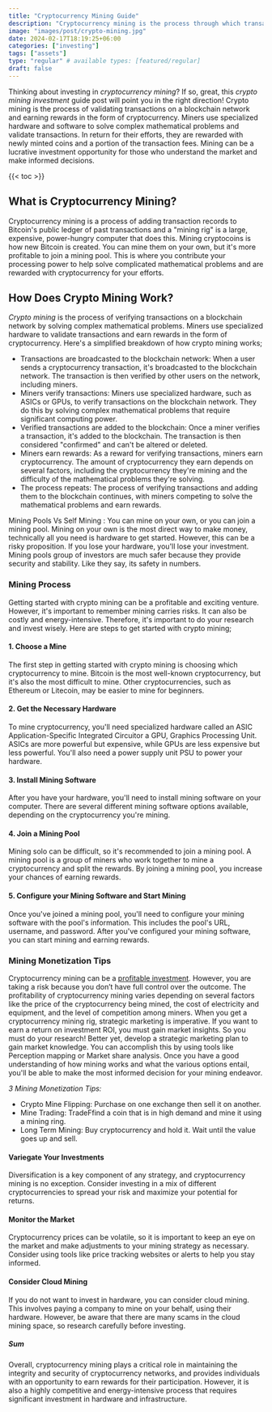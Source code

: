 ```yaml
---
title: "Cryptocurrency Mining Guide"
description: "Cryptocurrency mining is the process through which transactions are verified and added to a blockchain ledger. It is also the method used to release new cryptocurrencies."
image: "images/post/crypto-mining.jpg"
date: 2024-02-17T18:19:25+06:00
categories: ["investing"]
tags: ["assets"]
type: "regular" # available types: [featured/regular]
draft: false
---
```


Thinking about investing in _cryptocurrency mining_? If so, great, this _crypto mining investment_ guide post will point you in the right direction! Crypto mining is the process of validating transactions on a blockchain network and earning rewards in the form of cryptocurrency. Miners use specialized hardware and software to solve complex mathematical problems and validate transactions. In return for their efforts, they are rewarded with newly minted coins and a portion of the transaction fees. Mining can be a lucrative investment opportunity for those who understand the market and make informed decisions.

{{< toc >}}

## What is Cryptocurrency Mining?

Cryptocurrency mining is a process of adding transaction records to Bitcoin's public ledger of past transactions and a "mining rig" is a large, expensive, power-hungry computer that does this. Mining cryptocoins is how new Bitcoin is created. You can mine them on your own, but it's more profitable to join a mining pool. This is where you contribute your processing power to help solve complicated mathematical problems and are rewarded with cryptocurrency for your efforts.

## How Does Crypto Mining Work?

_Crypto mining_ is the process of verifying transactions on a blockchain network by solving complex mathematical problems. Miners use specialized hardware to validate transactions and earn rewards in the form of cryptocurrency. Here's a simplified breakdown of how crypto mining works;

- Transactions are broadcasted to the blockchain network: When a user sends a cryptocurrency transaction, it's broadcasted to the blockchain network. The transaction is then verified by other users on the network, including miners.
- Miners verify transactions: Miners use specialized hardware, such as ASICs or GPUs, to verify transactions on the blockchain network. They do this by solving complex mathematical problems that require significant computing power.
- Verified transactions are added to the blockchain: Once a miner verifies a transaction, it's added to the blockchain. The transaction is then considered "confirmed" and can't be altered or deleted.
- Miners earn rewards: As a reward for verifying transactions, miners earn cryptocurrency. The amount of cryptocurrency they earn depends on several factors, including the cryptocurrency they're mining and the difficulty of the mathematical problems they're solving.
- The process repeats: The process of verifying transactions and adding them to the blockchain continues, with miners competing to solve the mathematical problems and earn rewards.

Mining Pools Vs Self Mining
: You can mine on your own, or you can join a mining pool. Mining on your own is the most direct way to make money, technically all you need is hardware to get started. However, this can be a risky proposition. If you lose your hardware, you'll lose your investment. Mining pools group of investors are much safer because they provide security and stability. Like they say, its safety in numbers.

### Mining Process

Getting started with crypto mining can be a profitable and exciting venture. However, it's important to remember mining carries risks. It can also be costly and energy-intensive. Therefore, it's important to do your research and invest wisely. Here are steps to get started with crypto mining;

#### 1. Choose a Mine

The first step in getting started with crypto mining is choosing which cryptocurrency to mine. Bitcoin is the most well-known cryptocurrency, but it's also the most difficult to mine. Other cryptocurrencies, such as Ethereum or Litecoin, may be easier to mine for beginners.

#### 2. Get the Necessary Hardware

To mine cryptocurrency, you'll need specialized hardware called an ASIC Application-Specific Integrated Circuitor a GPU, Graphics Processing Unit. ASICs are more powerful but expensive, while GPUs are less expensive but less powerful. You'll also need a power supply unit PSU to power your hardware.

#### 3. Install Mining Software

After you have your hardware, you'll need to install mining software on your computer. There are several different mining software options available, depending on the cryptocurrency you're mining.

#### 4. Join a Mining Pool

Mining solo can be difficult, so it's recommended to join a mining pool. A mining pool is a group of miners who work together to mine a cryptocurrency and split the rewards. By joining a mining pool, you increase your chances of earning rewards.

#### 5. Configure your Mining Software and Start Mining

Once you've joined a mining pool, you'll need to configure your mining software with the pool's information. This includes the pool's URL, username, and password. After you've configured your mining software, you can start mining and earning rewards.

### Mining Monetization Tips

Cryptocurrency mining can be a [profitable investment](/blog/passive-income-investments). However, you are taking a risk because you don’t have full control over the outcome. The profitability of cryptocurrency mining varies depending on several factors like the price of the cryptocurrency being mined, the cost of electricity and equipment, and the level of competition among miners. When you get a cryptocurrency mining rig, strategic marketing is imperative. If you want to earn a return on investment  ROI, you must gain market insights. So you must do your research! Better yet, develop a strategic marketing plan to gain market knowledge. You can accomplish this by using tools like Perception mapping or Market share analysis. Once you have a good understanding of how mining works and what the various options entail, you'll be able to make the most informed decision for your mining endeavor.

_3 Mining Monetization Tips:_

- Crypto Mine Flipping: Purchase on one exchange then sell it on another.
- Mine Trading: TradeFfind a coin that is in high demand and mine it using a mining ring.
- Long Term Mining: Buy cryptocurrency and hold it. Wait until the value goes up and sell.
 
#### Variegate Your Investments

Diversification is a key component of any strategy, and cryptocurrency mining is no exception. Consider investing in a mix of different cryptocurrencies to spread your risk and maximize your potential for returns.

#### Monitor the Market

Cryptocurrency prices can be volatile, so it is important to keep an eye on the market and make adjustments to your mining strategy as necessary. Consider using tools like price tracking websites or alerts to help you stay informed.

#### Consider Cloud Mining

If you do not want to invest in hardware, you can consider cloud mining. This involves paying a company to mine on your behalf, using their hardware. However, be aware that there are many scams in the cloud mining space, so research carefully before investing.

##### Sum

Overall, cryptocurrency mining plays a critical role in maintaining the integrity and security of cryptocurrency networks, and provides individuals with an opportunity to earn rewards for their participation. However, it is also a highly competitive and energy-intensive process that requires significant investment in hardware and infrastructure.
